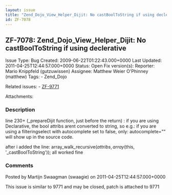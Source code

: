 ```yaml
---
layout: issue
title: "Zend_Dojo_View_Helper_Dijit: No castBoolToString if using declerative"
id: ZF-7078
---
```


ZF-7078: Zend\_Dojo\_View\_Helper\_Dijit: No castBoolToString if using declerative
----------------------------------------------------------------------------------

 Issue Type: Bug Created: 2009-06-22T01:22:43.000+0000 Last Updated: 2011-04-25T12:44:57.000+0000 Status: Open Fix version(s): 
 Reporter:  Mario Knippfeld (gutzuwissen)  Assignee:  Matthew Weier O'Phinney (matthew)  Tags: - Zend\_Dojo
 
 Related issues: - [ZF-9771](/issues/browse/ZF-9771)
 
 Attachments: 
### Description

line 230+ (\_prepareDijit function, just before the return) : if you are using Declarative, the bool attribs arent converted to string, so e.g.: if you are using a filteringselect with autocomplete set to false, only: autocomplete="" will show up in the source code.

after i added the line: array\_walk\_recursive($attribs, array($this, '\_castBoolToString')); all worked fine

 

 

### Comments

Posted by Martijn Swaagman (swaagie) on 2011-04-25T12:44:57.000+0000

This issue is similar to 9771 and may be closed, patch is attached to 9771

 

 